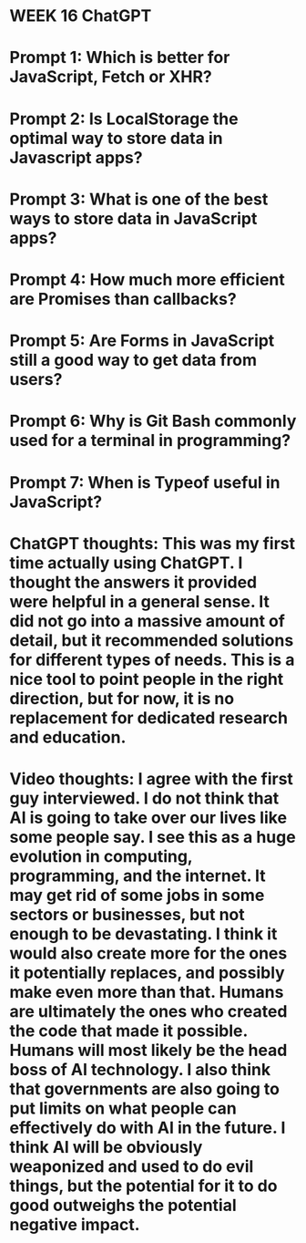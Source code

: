 # WEEK 16 ChatGPT

# Prompt 1: Which is better for JavaScript, Fetch or XHR?

# Prompt 2: Is LocalStorage the optimal way to store data in Javascript apps?

# Prompt 3: What is one of the best ways to store data in JavaScript apps?

# Prompt 4: How much more efficient are Promises than callbacks?

# Prompt 5: Are Forms in JavaScript still a good way to get data from users?

# Prompt 6: Why is Git Bash commonly used for a terminal in programming?

# Prompt 7: When is Typeof useful in JavaScript?

# ChatGPT thoughts: This was my first time actually using ChatGPT. I thought the answers it provided were helpful in a general sense. It did not go into a massive amount of detail, but it recommended solutions for different types of needs. This is a nice tool to point people in the right direction, but for now, it is no replacement for dedicated research and education.

# Video thoughts: I agree with the first guy interviewed. I do not think that AI is going to take over our lives like some people say. I see this as a huge evolution in computing, programming, and the internet. It may get rid of some jobs in some sectors or businesses, but not enough to be devastating. I think it would also create more for the ones it potentially replaces, and possibly make even more than that. Humans are ultimately the ones who created the code that made it possible. Humans will most likely be the head boss of AI technology. I also think that governments are also going to put limits on what people can effectively do with AI in the future. I think AI will be obviously weaponized and used to do evil things, but the potential for it to do good outweighs the potential negative impact.